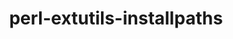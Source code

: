 ---
title: "perl-extutils-installpaths"
layout: cache
categories: [package, v0.18]
meta: {"versions": ["0.012"], "compilers": ["gcc@=7.3.1"], "oss": ["amzn2"], "platforms": ["linux"], "targets": ["aarch64", "graviton2", "x86_64_v3", "x86_64_v4"], "stacks": ["aws-ahug", "aws-ahug-aarch64"], "num_specs": 4, "num_specs_by_stack": {"aws-ahug": 2, "aws-ahug-aarch64": 2}}
spec_details: [{"hash": "lubih2zm574f2xs6cop6kuyuxrt2f6je", "compiler": "gcc@=7.3.1", "versions": ["0.012"], "os": "amzn2", "platform": "linux", "target": "x86_64_v4", "variants": [], "stacks": ["aws-ahug"], "size": "-", "tarball": "https://binaries.spack.io/releases/v0.18/build_cache/linux-amzn2-x86_64_v4/gcc-7.3.1/perl-extutils-installpaths-0.012/linux-amzn2-x86_64_v4-gcc-7.3.1-perl-extutils-installpaths-0.012-lubih2zm574f2xs6cop6kuyuxrt2f6je.spack"}, {"hash": "l6qcxquc4mqkt2ytyxvgervi6shdgrhc", "compiler": "gcc@=7.3.1", "versions": ["0.012"], "os": "amzn2", "platform": "linux", "target": "graviton2", "variants": [], "stacks": ["aws-ahug-aarch64"], "size": "-", "tarball": "https://binaries.spack.io/releases/v0.18/build_cache/linux-amzn2-graviton2/gcc-7.3.1/perl-extutils-installpaths-0.012/linux-amzn2-graviton2-gcc-7.3.1-perl-extutils-installpaths-0.012-l6qcxquc4mqkt2ytyxvgervi6shdgrhc.spack"}, {"hash": "muwv7ruuepjj6i7d7sit57dqw5u3iuoa", "compiler": "gcc@=7.3.1", "versions": ["0.012"], "os": "amzn2", "platform": "linux", "target": "aarch64", "variants": [], "stacks": ["aws-ahug-aarch64"], "size": "-", "tarball": "https://binaries.spack.io/releases/v0.18/build_cache/linux-amzn2-aarch64/gcc-7.3.1/perl-extutils-installpaths-0.012/linux-amzn2-aarch64-gcc-7.3.1-perl-extutils-installpaths-0.012-muwv7ruuepjj6i7d7sit57dqw5u3iuoa.spack"}, {"hash": "sx6oixzwd7zizprhunnkvgx7iqav6f5o", "compiler": "gcc@=7.3.1", "versions": ["0.012"], "os": "amzn2", "platform": "linux", "target": "x86_64_v3", "variants": [], "stacks": ["aws-ahug"], "size": "-", "tarball": "https://binaries.spack.io/releases/v0.18/build_cache/linux-amzn2-x86_64_v3/gcc-7.3.1/perl-extutils-installpaths-0.012/linux-amzn2-x86_64_v3-gcc-7.3.1-perl-extutils-installpaths-0.012-sx6oixzwd7zizprhunnkvgx7iqav6f5o.spack"}]
---